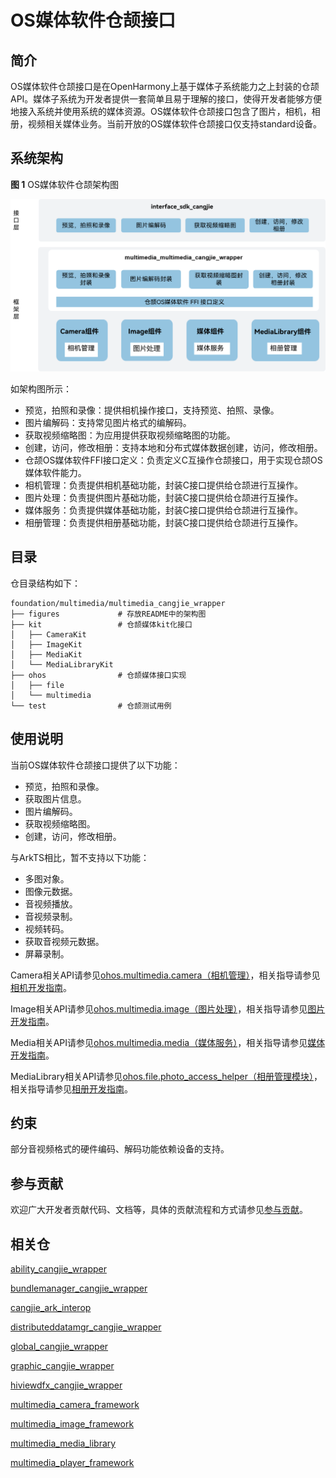 # OS媒体软件仓颉接口

## 简介

OS媒体软件仓颉接口是在OpenHarmony上基于媒体子系统能力之上封装的仓颉API。媒体子系统为开发者提供一套简单且易于理解的接口，使得开发者能够方便地接入系统并使用系统的媒体资源。OS媒体软件仓颉接口包含了图片，相机，相册，视频相关媒体业务。当前开放的OS媒体软件仓颉接口仅支持standard设备。

## 系统架构

**图 1** OS媒体软件仓颉架构图

![OS媒体软件仓颉架构图](figures/multimedia_cangjie_wrapper_architecture.png)

如架构图所示：

- 预览，拍照和录像：提供相机操作接口，支持预览、拍照、录像。
- 图片编解码：支持常见图片格式的编解码。
- 获取视频缩略图：为应用提供获取视频缩略图的功能。
- 创建，访问，修改相册：支持本地和分布式媒体数据创建，访问，修改相册。
- 仓颉OS媒体软件FFI接口定义：负责定义C互操作仓颉接口，用于实现仓颉OS媒体软件能力。
- 相机管理：负责提供相机基础功能，封装C接口提供给仓颉进行互操作。
- 图片处理：负责提供图片基础功能，封装C接口提供给仓颉进行互操作。
- 媒体服务：负责提供媒体基础功能，封装C接口提供给仓颉进行互操作。
- 相册管理：负责提供相册基础功能，封装C接口提供给仓颉进行互操作。

## 目录

仓目录结构如下：

```
foundation/multimedia/multimedia_cangjie_wrapper
├── figures             # 存放README中的架构图
├── kit                 # 仓颉媒体kit化接口
│   ├── CameraKit
│   ├── ImageKit
│   ├── MediaKit
│   └── MediaLibraryKit
├── ohos                # 仓颉媒体接口实现
│   ├── file
│   └── multimedia
└── test                # 仓颉测试用例
```

## 使用说明

当前OS媒体软件仓颉接口提供了以下功能：

- 预览，拍照和录像。
- 获取图片信息。
- 图片编解码。
- 获取视频缩略图。
- 创建，访问，修改相册。

与ArkTS相比，暂不支持以下功能：

- 多图对象。
- 图像元数据。
- 音视频播放。
- 音视频录制。
- 视频转码。
- 获取音视频元数据。
- 屏幕录制。

Camera相关API请参见[ohos.multimedia.camera（相机管理）](https://gitcode.com/openharmony-sig/arkcompiler_cangjie_ark_interop/blob/master/doc/API_Reference/source_zh_cn/apis/CameraKit/cj-apis-multimedia-camera.md)，相关指导请参见[相机开发指南](https://gitcode.com/openharmony-sig/arkcompiler_cangjie_ark_interop/blob/master/doc/Dev_Guide/source_zh_cn/media/camera/cj-camera-preparation.md)。

Image相关API请参见[ohos.multimedia.image（图片处理）](https://gitcode.com/openharmony-sig/arkcompiler_cangjie_ark_interop/blob/master/doc/API_Reference/source_zh_cn/apis/ImageKit/cj-apis-image.md)，相关指导请参见[图片开发指南](https://gitcode.com/openharmony-sig/arkcompiler_cangjie_ark_interop/blob/master/doc/Dev_Guide/source_zh_cn/media/image/cj-image-overview.md)。

Media相关API请参见[ohos.multimedia.media（媒体服务）](https://gitcode.com/openharmony-sig/arkcompiler_cangjie_ark_interop/blob/master/doc/API_Reference/source_zh_cn/apis/MediaKit/cj-apis-multimedia_media.md)，相关指导请参见[媒体开发指南](https://gitcode.com/openharmony-sig/arkcompiler_cangjie_ark_interop/blob/master/doc/Dev_Guide/source_zh_cn/media/media/cj-media-kit-intro.md)。

MediaLibrary相关API请参见[ohos.file.photo_access_helper（相册管理模块）](https://gitcode.com/openharmony-sig/arkcompiler_cangjie_ark_interop/blob/master/doc/API_Reference/source_zh_cn/apis/MediaLibraryKit/cj-apis-multimedia-photo_accesshelper.md)，相关指导请参见[相册开发指南](https://gitcode.com/openharmony-sig/arkcompiler_cangjie_ark_interop/blob/master/doc/Dev_Guide/source_zh_cn/media/medialibrary/cj-photoAccessHelper-systemAlbum-guidelines.md)。

## 约束

部分音视频格式的硬件编码、解码功能依赖设备的支持。

## 参与贡献

欢迎广大开发者贡献代码、文档等，具体的贡献流程和方式请参见[参与贡献](https://gitcode.com/openharmony/docs/blob/master/zh-cn/contribute/%E5%8F%82%E4%B8%8E%E8%B4%A1%E7%8C%AE.md)。

## 相关仓

[ability\_cangjie\_wrapper](https://gitcode.com/openharmony-sig/ability_ability_cangjie_wrapper)

[bundlemanager\_cangjie\_wrapper](https://gitcode.com/openharmony-sig/bundlemanager_bundlemanager_cangjie_wrapper)

[cangjie\_ark\_interop](https://gitcode.com/openharmony-sig/arkcompiler_cangjie_ark_interop)

[distributeddatamgr\_cangjie\_wrapper](https://gitcode.com/openharmony-sig/distributeddatamgr_distributeddatamgr_cangjie_wrapper)

[global\_cangjie\_wrapper](https://gitcode.com/openharmony-sig/global_global_cangjie_wrapper)

[graphic\_cangjie\_wrapper](https://gitcode.com/openharmony-sig/graphic_graphic_cangjie_wrapper)

[hiviewdfx\_cangjie\_wrapper](https://gitcode.com/openharmony-sig/hiviewdfx_hiviewdfx_cangjie_wrapper)

[multimedia\_camera\_framework](https://gitee.com/openharmony/multimedia_camera_framework/blob/master/README.md)

[multimedia\_image\_framework](https://gitee.com/openharmony/multimedia_image_framework/blob/master/README.md)

[multimedia\_media\_library](https://gitee.com/openharmony/multimedia_media_library/blob/master/README.md)

[multimedia\_player\_framework](https://gitee.com/openharmony/multimedia_player_framework/blob/master/README.md)
